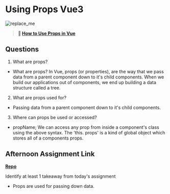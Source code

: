 # Using Props Vue3

![replace_me](https://codeworks.blob.core.windows.net/public/assets/img/illustrations/placeholder.svg)

> **📖 [How to Use Props in Vue](https://codeworksacademy.com/fs-student-guide/resources/wk6/02-Props)**

## Questions

1. What are props?
- What are props? In Vue, props (or properties), are the way that we pass data from a parent component down to it's child components. When we build our applications out of components, we end up building a data structure called a tree.

2. What are props used for?
- Passing data from a parent component down to it's child components.

3. Where can props be used or accessed?
- propName; We can access any prop from inside a component's class using the above syntax. The 'this. props' is a kind of global object which stores all of a components props.

## Afternoon Assignment Link

**[Repo](https://github.com/Lumine3449/Gifted-vue)**

Identify at least 1 takeaway from today's assignment
- Props are used for passing down data.